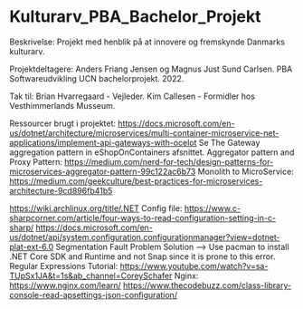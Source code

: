 # Kulturarv_PBA_Bachelor_Projekt
Beskrivelse: 
Projekt med henblik på at innovere og fremskynde Danmarks kulturarv. 

Projektdeltagere: 
Anders Friang Jensen og Magnus Just Sund Carlsen. 
PBA Softwareudvikling UCN bachelorprojekt.
2022. 

Tak til: 
Brian Hvarregaard - Vejleder.
Kim Callesen - Formidler hos Vesthimmerlands Musseum. 

Ressourcer brugt i projektet: 
https://docs.microsoft.com/en-us/dotnet/architecture/microservices/multi-container-microservice-net-applications/implement-api-gateways-with-ocelot 
Se The Gateway aggregation pattern in eShopOnContainers afsnittet. 
Aggregator pattern and Proxy Pattern: https://medium.com/nerd-for-tech/design-patterns-for-microservices-aggregator-pattern-99c122ac6b73
Monolith to MicroService: https://medium.com/geekculture/best-practices-for-microservices-architecture-9cd896fb41b5

https://wiki.archlinux.org/title/.NET
Config file: https://www.c-sharpcorner.com/article/four-ways-to-read-configuration-setting-in-c-sharp/ 
https://docs.microsoft.com/en-us/dotnet/api/system.configuration.configurationmanager?view=dotnet-plat-ext-6.0 
Segmentation Fault Problem Solution --> Use pacman to install .NET Core SDK and Runtime and not Snap since it is prone to this error.
Regular Expressions Tutorial: https://www.youtube.com/watch?v=sa-TUpSx1JA&t=1s&ab_channel=CoreySchafer 
Nginx: https://www.nginx.com/learn/ 
https://www.thecodebuzz.com/class-library-console-read-apsettings-json-configuration/   